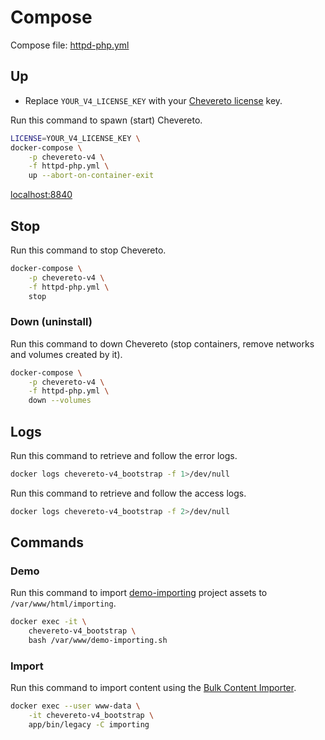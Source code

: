 # Compose

Compose file: [httpd-php.yml](../httpd-php.yml)

## Up

* Replace `YOUR_V4_LICENSE_KEY` with your [Chevereto license](https://chevereto.com/panel/license) key.

Run this command to spawn (start) Chevereto.

```sh
LICENSE=YOUR_V4_LICENSE_KEY \
docker-compose \
    -p chevereto-v4 \
    -f httpd-php.yml \
    up --abort-on-container-exit
```

[localhost:8840](http://localhost:8840)

## Stop

Run this command to stop Chevereto.

```sh
docker-compose \
    -p chevereto-v4 \
    -f httpd-php.yml \
    stop
```

### Down (uninstall)

Run this command to down Chevereto (stop containers, remove networks and volumes created by it).

```sh
docker-compose \
    -p chevereto-v4 \
    -f httpd-php.yml \
    down --volumes
```

## Logs

Run this command to retrieve and follow the error logs.

```sh
docker logs chevereto-v4_bootstrap -f 1>/dev/null
```

Run this command to retrieve and follow the access logs.

```sh
docker logs chevereto-v4_bootstrap -f 2>/dev/null
```

## Commands

### Demo

Run this command to import [demo-importing](https://github.com/chevereto/demo-importing) project assets to `/var/www/html/importing`.

```sh
docker exec -it \
    chevereto-v4_bootstrap \
    bash /var/www/demo-importing.sh
```

### Import

Run this command to import content using the [Bulk Content Importer](https://v3-docs.chevereto.com/features/content/bulk-content-importer.html).

```sh
docker exec --user www-data \
    -it chevereto-v4_bootstrap \
    app/bin/legacy -C importing
```
